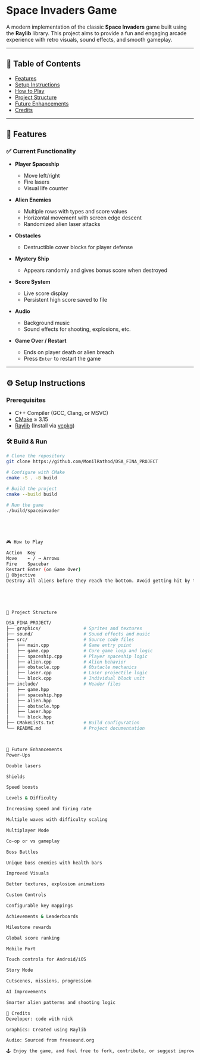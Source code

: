 # Space Invaders Game

A modern implementation of the classic **Space Invaders** game built using the **Raylib** library. This project aims to provide a fun and engaging arcade experience with retro visuals, sound effects, and smooth gameplay.

---

## 🧩 Table of Contents

- [Features](#features)
- [Setup Instructions](#setup-instructions)
- [How to Play](#how-to-play)
- [Project Structure](#project-structure)
- [Future Enhancements](#future-enhancements)
- [Credits](#credits)

---

## 🚀 Features

### ✅ Current Functionality

- **Player Spaceship**
  - Move left/right
  - Fire lasers
  - Visual life counter

- **Alien Enemies**
  - Multiple rows with types and score values
  - Horizontal movement with screen edge descent
  - Randomized alien laser attacks

- **Obstacles**
  - Destructible cover blocks for player defense

- **Mystery Ship**
  - Appears randomly and gives bonus score when destroyed

- **Score System**
  - Live score display
  - Persistent high score saved to file

- **Audio**
  - Background music
  - Sound effects for shooting, explosions, etc.

- **Game Over / Restart**
  - Ends on player death or alien breach
  - Press `Enter` to restart the game

---

## ⚙️ Setup Instructions

### Prerequisites

- C++ Compiler (GCC, Clang, or MSVC)
- [CMake](https://cmake.org/) ≥ 3.15
- [Raylib](https://www.raylib.com/) (Install via [vcpkg](https://github.com/microsoft/vcpkg))

### 🛠️ Build & Run

```bash
# Clone the repository
git clone https://github.com/MonilRathod/DSA_FINA_PROJECT

# Configure with CMake
cmake -S . -B build

# Build the project
cmake --build build

# Run the game
./build/spaceinvader





🎮 How to Play

Action	Key
Move	← / → Arrows
Fire	Spacebar
Restart	Enter (on Game Over)
🎯 Objective
Destroy all aliens before they reach the bottom. Avoid getting hit by their lasers. Use the obstacles as temporary protection.





📁 Project Structure

DSA_FINA_PROJECT/
├── graphics/                # Sprites and textures
├── sound/                   # Sound effects and music
├── src/                     # Source code files
│   ├── main.cpp             # Game entry point
│   ├── game.cpp             # Core game loop and logic
│   ├── spaceship.cpp        # Player spaceship logic
│   ├── alien.cpp            # Alien behavior
│   ├── obstacle.cpp         # Obstacle mechanics
│   ├── laser.cpp            # Laser projectile logic
│   └── block.cpp            # Individual block unit
├── include/                 # Header files
│   ├── game.hpp
│   ├── spaceship.hpp
│   ├── alien.hpp
│   ├── obstacle.hpp
│   ├── laser.hpp
│   └── block.hpp
├── CMakeLists.txt           # Build configuration
└── README.md                # Project documentation



🌱 Future Enhancements
Power-Ups

Double lasers

Shields

Speed boosts

Levels & Difficulty

Increasing speed and firing rate

Multiple waves with difficulty scaling

Multiplayer Mode

Co-op or vs gameplay

Boss Battles

Unique boss enemies with health bars

Improved Visuals

Better textures, explosion animations

Custom Controls

Configurable key mappings

Achievements & Leaderboards

Milestone rewards

Global score ranking

Mobile Port

Touch controls for Android/iOS

Story Mode

Cutscenes, missions, progression

AI Improvements

Smarter alien patterns and shooting logic

🙌 Credits
Developer: code with nick

Graphics: Created using Raylib

Audio: Sourced from freesound.org

🕹️ Enjoy the game, and feel free to fork, contribute, or suggest improvements!
